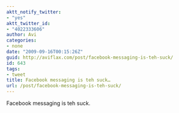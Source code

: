 ```yaml
---
aktt_notify_twitter:
- "yes"
aktt_twitter_id:
- "4022333606"
author: Avi
categories:
- none
date: "2009-09-16T00:15:26Z"
guid: http://aviflax.com/post/facebook-messaging-is-teh-suck/
id: 643
tags:
- tweet
title: Facebook messaging is teh suck…
url: /post/facebook-messaging-is-teh-suck/
---
```

Facebook messaging is teh suck.